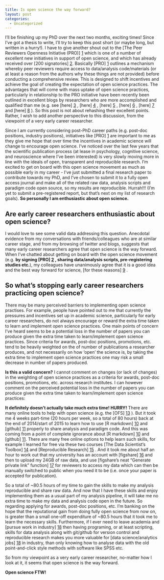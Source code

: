 ```yaml
---
title: Is open science the way forward?
layout: post
categories:
  - Uncategorized
---
```

I’ll be finishing up my PhD over the next two months, exciting times! Since I’ve got a thesis to write, I’ll try to keep this post short (or maybe long, but written in a hurry!). I have to give another shout out to the [The Peer Reviewers Openness Initiative (PRO)] [1] which is one of a number of excellent new initiatives in support of open science, and which has already received over [200 signatories] [2].
Basically [PRO] [1] outlines a mechanism whereby peer reviewers require access to data/analysis code/materials (or at least a reason from the authors why these things are not provided) before conducting a comprehensive review. This is designed to shift incentives and achieve the goal of creating the expectation of open science practices. The advantages that will come with mass uptake of open science practices, particularly in relationship to the PRO initiative have been recently been outlined in excellent blogs by researchers who are more accomplished and qualified than me (e.g. see [here] [3] , [here] [4] , [here] [5] , [here] [6] , [here] [7] and [here] [8] ). So this post is not about rehashing their excellent points. Rather, I wish to add another perspective to this discussion, from the viewpoint of a very early career researcher.  

Since I am currently considering post-PhD career paths (e.g. post-doc positions, industry positions), initiatives like [PRO] [1] are important to me as they give me hope that over time the incentives in academic science will change to encourage open science.   I’ve noticed over the last few years that the scientific publication process (at lease in psychology, cognitive science, and neuroscience where I’ve been interested) is very slowly moving more in line with the ideals of open, transparent and reproducible research. I’m excited to get on board with this open science movement as much as possible early in my career - I’ve just submitted a final research paper to contribute towards my PhD, and I’ve chosen to submit it to a fully open access journal and make all of the related raw data, analysis scripts and paradigm code open source, so my results are reproducible. Hurrah!!! (I’m yet to submit a pre-registered report, but that’s next on my list of research goals). **So personally I am enthusiastic about open science.**


## Are early career researchers enthusiastic about open science? 
I would love to see some valid data addressing this question.  Anecdotal evidence from my conversations with friends/colleagues who are at similar career stage, and from my browsing of twitter and blogs, suggests that many early career researchers agree that open science is the way forward. When I’ve chatted about getting on board with the open science movement (e.g. **by signing [PRO] [2] , sharing data/analysis scripts, pre-registering studies etc.**), my colleagues have unanimously agree that it is a good idea and the best way forward for science, [for these reasons] [9] .


## So what’s stopping early career researchers practicing open science?
There may be many perceived barriers to implementing open science practises. For example, people have pointed out to me that currently the pressures and incentives set up in academic science, particularly for early career researchers, do not always encourage or reward the extra time taken to learn and implement open science practices.  One main points of concern I’ve heard seems to be a potential loss in the number of papers you can produce given the extra time taken to learn/implement open science practices. Since criteria for awards, post-doc positions, promotions, etc. tend to be heavily weighted on the of number of publications a researcher produces, and not necessarily on how ‘open’ the science is, by taking the extra time to implement open science practices one may risk a small decrease in number of papers produced.

**Is this a valid concern?** I cannot comment on changes (or lack of changes) in the weighting of open science practices as a criteria for awards, post-doc positions, promotions, etc. across research institutes. I can however comment on the perceived potential loss in the number of papers you can produce given the extra time taken to learn/implement open science practices:

**It definitely doesn’t actually take much extra time! HURRY!** There are many online tools to help with open science (e.g. the [OFS] [13] ). But it took me 4 weeks part-time (20 hours per week, so a total of 80 hours) back at the end of 2014/start of 2015 to learn how to use [R markdown] [10] and [github] [11] properly to share analysis and paradigm code. And this was coming from a point of complete ignorance about [R markdown] [10] and [github] [11]. There are many free online options to help learn such skills, for example I learned for free via these two courses [The Data Scientist’s Toolbox] [14] and [Reproducible Research] [15] .  And it took me about half an hour to work out that my university has an account with [figshare] [16] and then to upload my 24GB of raw data, and use [figshare’s neat “Generate private link” function] [17] for reviewers to access my data which can then be manually switched to public when you need it to be (i.e. once your paper is accepted for publication). 

So a total of ~80.5 hours of my time to gain the skills to make my analysis reproducible and share raw data. And now that I have these skills and enjoy implementing them as a usual part of my analysis pipeline, it will take me no extra time to make my data and analysis code open in the future. So regarding applying for awards, post-doc positions, etc. I’m banking on the hope that the reputational gain from doing fully open science from now on, is greater than a small one-off expenditure of ~80.5 hours that it took me to learn the necessary skills.  Furthermore, if I ever need to leave academia and [pursue work in industry] [18] then having programing, or at least scripting, skills for data analysis along with git/github for version control and reproducible research makes you more valuable for [data science/analytics jobs] [18] in industry, than only knowing how to analyse data with the old point-and-click style methods with software like SPSS etc. 

So from my viewpoint as a very early career researcher, no-matter how I look at it, it seems that open science is the way forward.

**Open science FTW!**


[1]: https://opennessinitiative.org/
[2]: https://opennessinitiative.org/signatories/
[3]: http://mindhacks.com/2015/12/19/the-peer-reviewers-openness-initiative/
[4]: https://candicemorey.org/?p=51
[5]: http://rolfzwaan.blogspot.nl/2015/12/stepping-in-as-reviewers.html
[6]: http://daniellakens.blogspot.co.uk/2015/12/can-you-explain-why-you-did-not-share.html?m=1
[7]: http://www.nicebread.de/putting-the-i-in-open-science-how-you-can-change-the-face-of-science/
[8]: http://blogs.biomedcentral.com/bmcseriesblog/2012/11/20/supporting-a-new-way-to-peer-review/
[9]: http://whyopenresearch.org/
[10]: http://rmarkdown.rstudio.com/
[11]: https://github.com/
[12]: https://www.coursera.org/learn/data-scientists-tools
[13]: https://osf.io/
[14]: https://www.coursera.org/course/datascitoolbox
[15]: https://www.coursera.org/learn/reproducible-research
[16]: http://figshare.com/
[17]: https://figshare.com/blog/figshare_new_features_Get_DOI_or_private_sharing_link/135
[18]: https://www.thedataincubator.com/